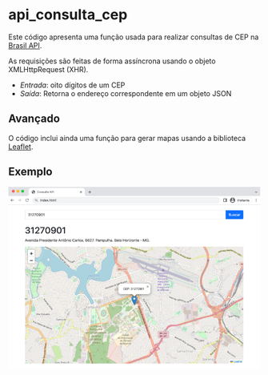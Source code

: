 # api_consulta_cep
Este código apresenta uma função usada para realizar consultas de CEP na [Brasil API](https://brasilapi.com.br).

As requisições são feitas de forma assíncrona usando o objeto XMLHttpRequest (XHR).

-  *Entrada*: oito dígitos de um CEP
-  *Saída*: Retorna o endereço correspondente em um objeto JSON


## Avançado
O código inclui ainda uma função para gerar mapas usando a biblioteca [Leaflet](https://leafletjs.com/).

## Exemplo
<img src="exemplo.png">